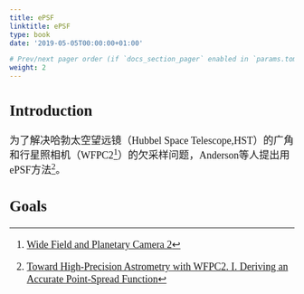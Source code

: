 ```yaml
---
title: ePSF
linktitle: ePSF
type: book
date: '2019-05-05T00:00:00+01:00'

# Prev/next pager order (if `docs_section_pager` enabled in `params.toml`)
weight: 2
---
```

<font face="KaiTi" size="4" >

## Introduction

为了解决哈勃太空望远镜（Hubbel Space Telescope,HST）的广角和行星照相机（WFPC2[^wfpc2]）的欠采样问题，Anderson等人提出用ePSF方法[^ak00]。

## Goals

[^ak00]:[Toward High‐Precision Astrometry with WFPC2. I. Deriving an Accurate Point‐Spread Function](https://iopscience.iop.org/article/10.1086/316632/pdf)
[^wfpc2]:[Wide Field and Planetary Camera 2](https://www.jpl.nasa.gov/missions/wide-field-and-planetary-camera-2-wfpc2)